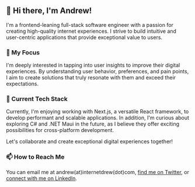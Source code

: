 ## 👋 Hi there, I'm Andrew!

I'm a frontend-leaning full-stack software engineer with a passion for creating high-quality internet experiences. I strive to build intuitive and user-centric applications that provide exceptional value to users.

### 👀 My Focus

I'm deeply interested in tapping into user insights to improve their digital experiences. By understanding user behavior, preferences, and pain points, I aim to create solutions that truly resonate with them and exceed their expectations.

### 🌱 Current Tech Stack

Currently, I'm enjoying working with Next.js, a versatile React framework, to develop performant and scalable applications. In addition, I'm curious about exploring C# and .NET Maui in the future, as I believe they offer exciting possibilities for cross-platform development.

Let's collaborate and create exceptional digital experiences together!

### 📫 How to Reach Me
You can email me at andrew(at)internetdrew(dot)com, [find me on Twitter](https://twitter.com/_internetdrew), or [connect with me on LinkedIn](https://www.linkedin.com/in/internetdrew/).

<!---
internetdrew/internetdrew is a ✨ special ✨ repository because its `README.md` (this file) appears on your GitHub profile.
You can click the Preview link to take a look at your changes.
--->
